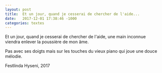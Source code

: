 ```yaml
---
layout: post
title:  Et un jour, quand je cesserai de chercher de l'aide...
date:   2017-12-01 17:38:46 -1000
categories: textes
---
```

Et un jour, quand je cesserai de chercher de l'aide, une main inconnue viendra enlever la poussière de mon âme.

Pas avec ses doigts mais sur les touches du vieux piano qui joue une douce mélodie.

Festlinda Hyseni, 2017
